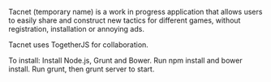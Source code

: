 Tacnet (temporary name) is a work in progress application that allows users to easily share and construct new tactics for different games, without registration, installation or annoying ads. 

Tacnet uses TogetherJS for collaboration. 

To install:
Install Node.js, Grunt and Bower. 
Run npm install and bower install. 
Run grunt, then grunt server to start. 

